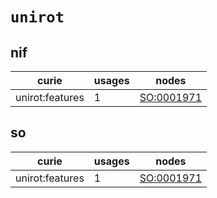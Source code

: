 # `unirot`

## nif

| curie           |   usages | nodes                                                   |
|-----------------|----------|---------------------------------------------------------|
| unirot:features |        1 | [SO:0001971](http://purl.obolibrary.org/obo/SO_0001971) |

## so

| curie           |   usages | nodes                                                   |
|-----------------|----------|---------------------------------------------------------|
| unirot:features |        1 | [SO:0001971](http://purl.obolibrary.org/obo/SO_0001971) |

